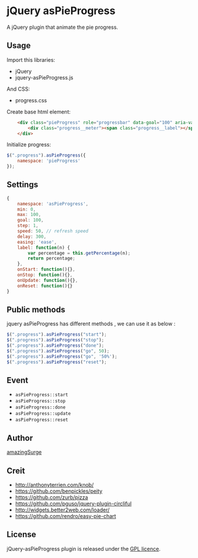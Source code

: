 # jQuery asPieProgress
A jQuery plugin that animate the pie progress.

## Usage

Import this libraries:
* jQuery
* jquery-asPieProgress.js

And CSS:
* progress.css

Create base html element:
```html
    <div class="pieProgress" role="progressbar" data-goal="100" aria-valuemin="0" data-step="2" aria-valuemax="100">
        <div class="progress__meter"><span class="progress__label"></span></div>
    </div>
```

Initialize progress:
```javascript
$(".progress").asPieProgress({
    namespace: 'pieProgress'
});
```

## Settings

```javascript
{
    namespace: 'asPieProgress',
    min: 0,
    max: 100,
    goal: 100,
    step: 1,
    speed: 50, // refresh speed
    delay: 300,
    easing: 'ease',
    label: function(n) {
        var percentage = this.getPercentage(n);
        return percentage;
    },
    onStart: function(){},
    onStop: function(){},
    onUpdate: function(){},
    onReset: function(){}
}
```

## Public methods

jquery asPieProgress has different methods , we can use it as below :
```javascript
$(".progress").asPieProgress("start");
$(".progress").asPieProgress("stop");
$(".progress").asPieProgress("done");
$(".progress").asPieProgress("go", 50);
$(".progress").asPieProgress("go", '50%');
$(".progress").asPieProgress("reset");
```
## Event

* <code>asPieProgress::start</code>
* <code>asPieProgress::stop</code>
* <code>asPieProgress::done</code>
* <code>asPieProgress::update</code>
* <code>asPieProgress::reset</code>

## Author
[amazingSurge](http://amazingSurge.com)

## Creit
* http://anthonyterrien.com/knob/
* https://github.com/benpickles/peity
* https://github.com/zurb/pizza
* https://github.com/pguso/jquery-plugin-circliful
* http://widgets.better2web.com/loader/
* https://github.com/rendro/easy-pie-chart

## License
jQuery-asPieProgress plugin is released under the <a href="https://github.com/amazingSurge/jquery-asPieProgress/blob/master/LICENCE.GPL" target="_blank">GPL licence</a>.